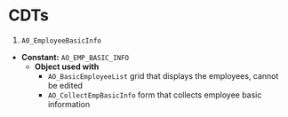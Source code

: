 # CDTs

1. `A0_EmployeeBasicInfo`
- **Constant:** `AO_EMP_BASIC_INFO`
    - **Object used with**
        - `AO_BasicEmployeeList` grid that displays the employees, cannot be edited
        - `AO_CollectEmpBasicInfo` form that collects employee basic information